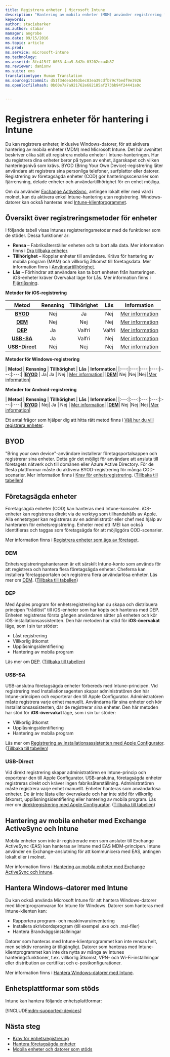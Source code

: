 ```yaml
---
title: Registrera enheter | Microsoft Intune
description: "Hantering av mobila enheter (MDM) använder registrering för att skapa hantering för enheterna och tillåta åtkomst till resurser."
keywords: 
author: staciebarker
ms.author: stabar
manager: angrobe
ms.date: 09/15/2016
ms.topic: article
ms.prod: 
ms.service: microsoft-intune
ms.technology: 
ms.assetid: 8fc415f7-0053-4aa5-8d2b-03202eca4b87
ms.reviewer: damionw
ms.suite: ems
translationtype: Human Translation
ms.sourcegitcommit: d51f34dea3463bec83ea39cdfb79c7bedf9e3926
ms.openlocfilehash: 0b60e7a7a921762e682185af273bb94f24441a0c


---
```


# <a name="enroll-devices-for-management-in-intune"></a>Registrera enheter för hantering i Intune
Du kan registrera enheter, inklusive Windows-datorer, för att aktivera hantering av mobila enheter (MDM) med Microsoft Intune. Det här avsnittet beskriver olika sätt att registrera mobila enheter i Intune-hanteringen. Hur du registrera dina enheter beror på typen av enhet, ägarskapet och vilken hanteringsnivå som krävs. BYOD (Bring Your Own Device)-registrering låter användare att registrera sina personliga telefoner, surfplattor eller datorer. Registrering av företagsägda enheter (COD) gör hanteringsscenarier som fjärrensning, delade enheter och användartillhörighet för en enhet möjliga.

Om du använder [Exchange ActiveSync](#mobile-device-management-with-exchange-activesync-and-intune), antingen lokalt eller med värd i molnet, kan du aktivera enkel Intune-hantering utan registrering. Windows-datorer kan också hanteras med [Intune-klientprogrammet](#manage-windows-pcs-with-intune).

## <a name="overview-of-device-enrollment-methods"></a>Översikt över registreringsmetoder för enheter

I följande tabell visas Intunes registreringsmetoder med de funktioner som de stöder. Dessa funktioner är:
- **Rensa** – Fabriksåterställer enheten och ta bort alla data. Mer information finns i [Dra tillbaka enheter](retire-devices-from-microsoft-intune-management.md).
- **Tillhörighet** – Kopplar enheter till användare. Krävs för hantering av mobila program (MAM) och villkorlig åtkomst till företagsdata. Mer information finns i [Användartillhörighet](enroll-corporate-owned-ios-devices-in-microsoft-intune.md#using-company-portal-on-dep-or-apple-configurator-enrolled-devices).
- **Lås** – Förhindrar att användare kan ta bort enheten från hanteringen. iOS-enheter kräver Övervakat läge för Lås. Mer information finns i [Fjärrlåsning](retire-devices-from-microsoft-intune-management.md#block-access-a-device).

**Metoder för iOS-registrering**

| **Metod** |  **Rensning** |  **Tillhörighet**    |   **Lås** | **Information** |
|:---:|:---:|:---:|:---:|:---:|
|**[BYOD](#byod)** | Nej|    Ja |   Nej | [Mer information](prerequisites-for-enrollment.md#set-up-device-management)|
|**[DEM](#dem)**|   Nej |Nej |Nej  | [Mer information](enroll-corporate-owned-devices-with-the-device-enrollment-manager-in-microsoft-intune.md)|
|**[DEP](#dep)**|   Ja |   Valfri |  Valfri|[Mer information](ios-device-enrollment-program-in-microsoft-intune.md)|
|**[USB-SA](#usb-sa)**| Ja |   Valfri |  Nej| [Mer information](ios-setup-assistant-enrollment-in-microsoft-intune.md)|
|**[USB-Direct](#usb-direct)**| Nej |    Nej  | Nej|[Mer information](ios-direct-enrollment-in-microsoft-intune.md)|

**Metoder för Windows-registrering**

| **Metod** |  **Rensning** |  **Tillhörighet**    |   **Lås** | **Information**|
|:---:|:---:|:---:|:---:|:---:|:---:|
|**[BYOD](#byod)** | Ja|   Ja |   Nej | [Mer information](prerequisites-for-enrollment.md#set-up-device-management)|
|**[DEM](#dem)**|   Nej |Nej |Nej  |[Mer information](enroll-corporate-owned-devices-with-the-device-enrollment-manager-in-microsoft-intune.md)|

**Metoder för Android-registrering**

| **Metod** |  **Rensning** |  **Tillhörighet**    |   **Lås** | **Information**|
|:---:|:---:|:---:|:---:|:---:|:---:|
|**[BYOD](#byod)** | Nej|    Ja |   Nej | [Mer information](prerequisites-for-enrollment.md#set-up-device-management)|
|**[DEM](#dem)**|   Nej |Nej |Nej  |[Mer information](enroll-corporate-owned-devices-with-the-device-enrollment-manager-in-microsoft-intune.md)|

Ett antal frågor som hjälper dig att hitta rätt metod finns i [Välj hur du vill registrera enheter](/intune/get-started/choose-how-to-enroll-devices1).

## <a name="byod"></a>BYOD
"Bring your own device"-användare installerar företagsportalsappen och registrerar sina enheter. Detta gör det möjligt för användare att ansluta till företagets nätverk och till domänen eller Azure Active Directory. För de flesta plattformar måste du aktivera BYOD-registrering för många COD-scenarier. Mer information finns i [Krav för enhetsregistrering](prerequisites-for-enrollment.md). ([Tillbaka till tabellen](#overview-of-device-enrollment-methods))

## <a name="corporateowned-devices"></a>Företagsägda enheter
Företagsägda enheter (COD) kan hanteras med Intune-konsolen. iOS-enheter kan registreras direkt via de verktyg som tillhandahålls av Apple. Alla enhetstyper kan registreras av en administratör eller chef med hjälp av hanteraren för enhetsregistrering. Enheter med ett IMEI kan också identifieras och taggas som företagsägda för att möjliggöra COD-scenarier.

Mer information finns i [Registrera enheter som ägs av företaget](manage-corporate-owned-devices.md).

### <a name="dem"></a>DEM
Enhetsregistreringshanteraren är ett särskilt Intune-konto som används för att registrera och hantera flera företagsägda enheter. Cheferna kan installera företagsportalen och registrera flera användarlösa enheter. Läs mer om [DEM](enroll-corporate-owned-devices-with-the-device-enrollment-manager-in-microsoft-intune.md). ([Tillbaka till tabellen](#overview-of-device-enrollment-methods))

### <a name="dep"></a>DEP
Med Apples program för enhetsregistrering kan du skapa och distribuera principen “trådlöst” till iOS-enheter som har köpts och hanteras med DEP. Enheten registreras första gången användaren sätter på enheten och kör iOS-installationsassistenten. Den här metoden har stöd för **iOS-övervakat** läge, som i sin tur stöder:
  - Låst registrering
  - Villkorlig åtkomst
  - Upplåsningsidentifiering
  - Hantering av mobila program

Läs mer om [DEP](ios-device-enrollment-program-in-microsoft-intune.md). ([Tillbaka till tabellen](#overview-of-device-enrollment-methods))

### <a name="usbsa"></a>USB-SA
USB-anslutna företagsägda enheter förbereds med Intune-principen. Vid registrering med Installationsagenten skapar administratören den här Intune-principen och exporterar den till Apple Configurator. Administratören måste registrera varje enhet manuellt. Användarna får sina enheter och kör Installationsassistenten, där de registrerar sina enheter. Den här metoden har stöd för **iOS-övervakat** läge, som i sin tur stöder:
  - Villkorlig åtkomst
  - Upplåsningsidentifiering
  - Hantering av mobila program

Läs mer om [Registrering av installationsassistenten med Apple Configurator](ios-setup-assistant-enrollment-in-microsoft-intune.md). ([Tillbaka till tabellen](#overview-of-device-enrollment-methods))

### <a name="usbdirect"></a>USB-Direct
Vid direkt registrering skapar administratören en Intune-princip och exporterar den till Apple Configurator. USB-anslutna, företagsägda enheter registreras direkt och kräver ingen fabriksåterställning. Administratören måste registrera varje enhet manuellt. Enheter hanteras som användarlösa enheter. De är inte låsta eller övervakade och har inte stöd för villkorlig åtkomst, upplåsningsidentifiering eller hantering av mobila program. Läs mer om [direktregistrering med Apple Configurator](ios-direct-enrollment-in-microsoft-intune.md). ([Tillbaka till tabellen](#overview-of-device-enrollment-methods))

## <a name="mobile-device-management-with-exchange-activesync-and-intune"></a>Hantering av mobila enheter med Exchange ActiveSync och Intune
Mobila enheter som inte är registrerade men som ansluter till Exchange ActiveSync (EAS) kan hanteras av Intune med EAS MDM-principen. Intune använder en Exchange-anslutning för att kommunicera med EAS, antingen lokalt eller i molnet.

Mer information finns i [Hantering av mobila enheter med Exchange ActiveSync och Intune](mobile-device-management-with-exchange-activesync-and-microsoft-intune.md).


## <a name="windows-pc-management-with-intune"></a>Hantera Windows-datorer med Intune  
Du kan också använda Microsoft Intune för att hantera Windows-datorer med klientprogramvaran för Intune för Windows. Datorer som hanteras med Intune-klienten kan:

 - Rapportera program- och maskinvaruinventering
 - Installera skrivbordsprogram (till exempel .exe och .msi-filer)
 - Hantera Brandväggsinställningar

Datorer som hanteras med Intune-klientprogrammet kan inte rensas helt, men selektiv rensning är tillgängligt. Datorer som hanteras med Intune-klientprogrammet kan inte dra nytta av många av Intunes hanteringsfunktioner, t.ex. villkorlig åtkomst, VPN- och Wi-Fi-inställningar eller distribution av certifikat och e-postkonfigurationer.

Mer information finns i [Hantera Windows-datorer med Intune](manage-windows-pcs-with-microsoft-intune.md).

## <a name="supported-device-platforms"></a>Enhetsplattformar som stöds

Intune kan hantera följande enhetsplattformar:

[!INCLUDE[mdm-supported-devices](../includes/mdm-supported-devices.md)]

## <a name="next-steps"></a>Nästa steg
- [Krav för enhetsregistrering](prerequisites-for-enrollment.md)
- [Hantera företagsägda enheter](manage-corporate-owned-devices.md)
- [Mobila enheter och datorer som stöds](../get-started/supported-mobile-devices-and-computers.md)



<!--HONumber=Nov16_HO2-->


